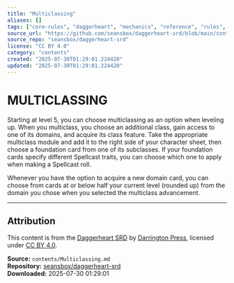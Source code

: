 ```yaml
---
title: "Multiclassing"
aliases: []
tags: ["core-rules", "daggerheart", "mechanics", "reference", "rules", "srd", "system", "ttrpg"]
source_url: "https://github.com/seansbox/daggerheart-srd/blob/main/contents/Multiclassing.md"
source_repo: "seansbox/daggerheart-srd"
license: "CC BY 4.0"
category: "contents"
created: "2025-07-30T01:29:01.224420"
updated: "2025-07-30T01:29:01.224420"
---
```


# MULTICLASSING

Starting at level 5, you can choose multiclassing as an option when leveling up. When you multiclass, you choose an additional class, gain access to one of its domains, and acquire its class feature. Take the appropriate multiclass module and add it to the right side of your character sheet, then choose a foundation card from one of its subclasses. If your foundation cards specify different Spellcast traits, you can choose which one to apply when making a Spellcast roll.

Whenever you have the option to acquire a new domain card, you can choose from cards at or below half your current level (rounded up) from the domain you chose when you selected the multiclass advancement.

---

## Attribution

This content is from the [Daggerheart SRD](https://github.com/seansbox/daggerheart-srd/blob/main/contents/Multiclassing.md) by [Darrington Press](https://darringtonpress.com/), licensed under [CC BY 4.0](https://creativecommons.org/licenses/by/4.0/).

**Source:** `contents/Multiclassing.md`  
**Repository:** [seansbox/daggerheart-srd](https://github.com/seansbox/daggerheart-srd)  
**Downloaded:** 2025-07-30 01:29:01

